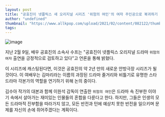 ```yaml
---
layout: post
title: "공효진이 넷플릭스 새 오리지널 시리즈 '위험의 여인'의 여자 주인공으로 복귀하기 위해 대화하고 있다."
author: "undefined"
thumbnail: "https://www.allkpop.com/upload/2021/02/content/082122/thumb/1612837369-20210208-gonghyojin.jpg"
tags: 
---
```



![image](https://www.allkpop.com/upload/2021/02/content/082122/1612837369-20210208-gonghyojin.jpg)

지난 2월 9일, 배우 공효진의 소속사 수프는 "공효진이 넷플릭스 오리지널 드라마 `위험의 여자` 출연을 긍정적으로 검토하고 있다"고 언론을 통해 밝혔다.

이 시리즈에 캐스팅된다면, 이것은 공효진의 약 2년 만의 새로운 안방극장 시리즈가 될 것이다. 이 여배우는 김마리라는 이름의 과장된 드라마 줄거리와 비틀기로 유명한 스타 드라마 각본가의 역할을 연기하기 위해 논의 중이다.

김수아 작가의 대본과 함께 이원석 감독이 연출한 `위험의 여인`은 드라마 속 진부한 이야기 속에서 살아가는 재미있는 인물들의 혼합을 다룬다고 한다. 하지만, 그들은 인생의 모든 드라마적 진부함을 따라가지 않고, 모든 반전과 턴에 예상치 못한 반전을 일으키며 문제를 자신의 손에 쥐어주겠다는 계획이다.